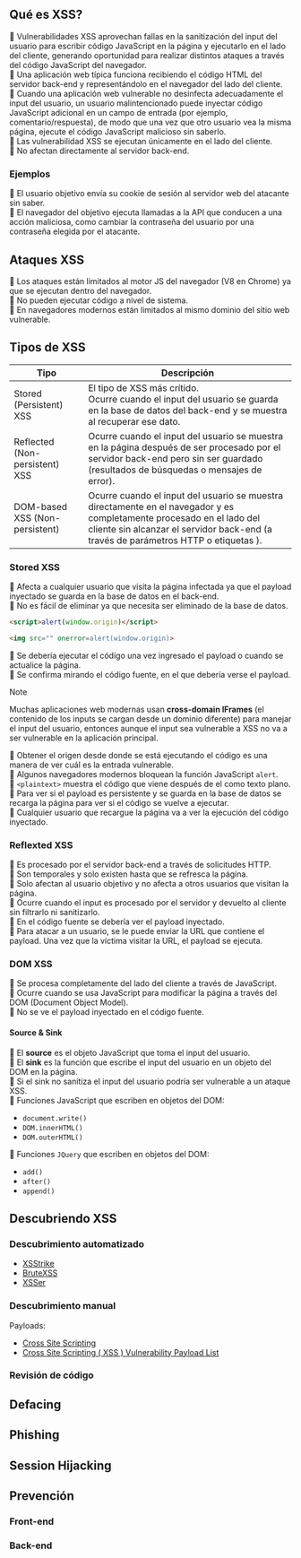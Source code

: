 ## Qué es XSS?
🔹 Vulnerabilidades XSS aprovechan fallas en la sanitización del input del usuario para escribir código JavaScript en la página y ejecutarlo en el lado del cliente, generando oportunidad para realizar distintos ataques a través del código JavaScript del navegador.<br />
🔹 Una aplicación web típica funciona recibiendo el código HTML del servidor back-end y representándolo en el navegador del lado del cliente.<br />
🔹 Cuando una aplicación web vulnerable no desinfecta adecuadamente el input del usuario, un usuario malintencionado puede inyectar código JavaScript adicional en un campo de entrada (por ejemplo, comentario/respuesta), de modo que una vez que otro usuario vea la misma página, ejecute el código JavaScript malicioso sin saberlo.<br />
🔹 Las vulnerabilidad XSS se ejecutan únicamente en el lado del cliente.<br />
🔹 No afectan directamente al servidor back-end.<br />
### Ejemplos
🔹 El usuario objetivo envía su cookie de sesión al servidor web del atacante sin saber.<br />
🔹 El navegador del objetivo ejecuta llamadas a la API que conducen a una acción maliciosa, como cambiar la contraseña del usuario por una contraseña elegida por el atacante.<br />
## Ataques XSS
🔹 Los ataques están limitados al motor JS del navegador (V8 en Chrome) ya que se ejecutan dentro del navegador.<br />
🔹 No pueden ejecutar código a nivel de sistema.<br />
🔹 En navegadores modernos están limitados al mismo dominio del sitio web vulnerable.<br />
## Tipos de XSS
| Tipo                           | Descripción                                                                                                                                                                                                     |
| ------------------------------ | --------------------------------------------------------------------------------------------------------------------------------------------------------------------------------------------------------------- |
| Stored (Persistent) XSS        | El tipo de XSS más crítido.<br>Ocurre cuando el input del usuario se guarda en la base de datos del back-end y se muestra al recuperar ese dato.                                                                |
| Reflected (Non-persistent) XSS | Ocurre cuando el input del usuario se muestra en la página después de ser procesado por el servidor back-end pero sin ser guardado (resultados de búsquedas o mensajes de error).                               |
| DOM-based XSS (Non-persistent) | Ocurre cuando el input del usuario se muestra directamente en el navegador y es completamente procesado en el lado del cliente sin alcanzar el servidor back-end (a través de parámetros HTTP o etiquetas <a>). |
### Stored XSS
🔹 Afecta a cualquier usuario que visita la página infectada ya que el payload inyectado se guarda en la base de datos en el back-end.<br />
🔹 No es fácil de eliminar ya que necesita ser eliminado de la base de datos.<br />

```html
<script>alert(window.origin)</script>
```

```html
<img src="" onerror=alert(window.origin)>
```

🔹 Se debería ejecutar el código una vez ingresado el payload o cuando se actualice la página.<br />
🔹 Se confirma mirando el código fuente, en el que debería verse el payload.<br />

> [!NOTE]
> Muchas aplicaciones web modernas usan **cross-domain IFrames** (el contenido de los inputs se cargan desde un dominio diferente) para manejar el input del usuario, entonces aunque el input sea vulnerable a XSS no va a ser vulnerable en la aplicación principal.

🔹 Obtener el origen desde donde se está ejecutando el código es una manera de ver cuál es la entrada vulnerable.<br />
🔹 Algunos navegadores modernos bloquean la función JavaScript `alert`.<br />
🔹 `<plaintext>` muestra el código que viene después de el como texto plano.<br />
🔹 Para ver si el payload es persistente y se guarda en la base de datos se recarga la página para ver si el código se vuelve a ejecutar.<br />
🔹 Cualquier usuario que recargue la página va a ver la ejecución del código inyectado.<br />
### Reflexted XSS
🔹 Es procesado por el servidor back-end a través de solicitudes HTTP.<br />
🔹 Son temporales y solo existen hasta que se refresca la página.<br />
🔹 Solo afectan al usuario objetivo y no afecta a otros usuarios que visitan la página.<br />
🔹 Ocurre cuando el input es procesado por el servidor y devuelto al cliente sin filtrarlo ni sanitizarlo.<br />
🔹 En el código fuente se debería ver el payload inyectado.<br />
🔹 Para atacar a un usuario, se le puede enviar la URL que contiene el payload. Una vez que la víctima visitar la URL, el payload se ejecuta.<br />
### DOM XSS
🔹 Se procesa completamente del lado del cliente a través de JavaScript.<br />
🔹 Ocurre cuando se usa JavaScript para modificar la página a través del DOM (Document Object Model).<br />
🔹 No se ve el payload inyectado en el código fuente.<br />
#### Source & Sink
🔹 El **source** es el objeto JavaScript que toma el input del usuario.<br />
🔹 El **sink** es la función que escribe el input del usuario en un objeto del DOM en la página.<br />
🔹 Si el sink no sanitiza el input del usuario podría ser vulnerable a un ataque XSS.<br />
🔹 Funciones JavaScript que escriben en objetos del DOM:
- `document.write()`
- `DOM.innerHTML()`
- `DOM.outerHTML()`<br />

🔹 Funciones `JQuery` que escriben en objetos del DOM:

- `add()`
- `after()`
- `append()`
## Descubriendo XSS
### Descubrimiento automatizado
- [XSStrike](https://github.com/s0md3v/XSStrike)
- [BruteXSS](https://github.com/rajeshmajumdar/BruteXSS)
- [XSSer](https://github.com/epsylon/xsser)
### Descubrimiento manual
Payloads:
- [Cross Site Scripting](https://github.com/swisskyrepo/PayloadsAllTheThings/blob/master/XSS%20Injection/README.md)
- [Cross Site Scripting ( XSS ) Vulnerability Payload List](https://github.com/payloadbox/xss-payload-list)

### Revisión de código
## Defacing
## Phishing
## Session Hijacking
## Prevención
### Front-end
### Back-end
